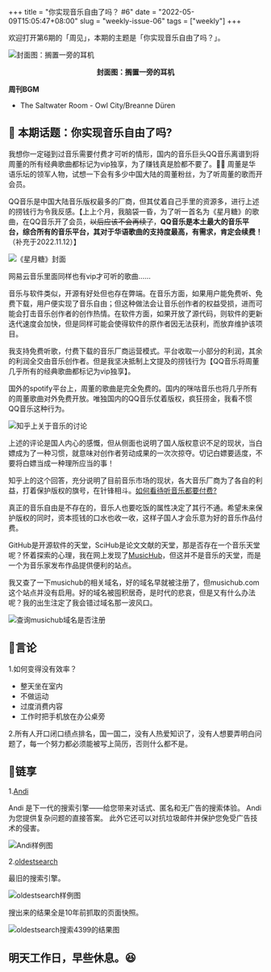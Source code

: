 +++
title = "你实现音乐自由了吗？ #6"
date = "2022-05-09T15:05:47+08:00"
slug = "weekly-issue-06"
tags = ["weekly"]
+++


欢迎打开第6期的「周见」，本期的主题是「你实现音乐自由了吗？」。

![封面图：搁置一旁的耳机](https://imgs.zhubai.love/03b479f874fa4e718345a749b703b845.jpg)

<center><b>封面图：搁置一旁的耳机</b></center>

**周刊BGM**

+ The Saltwater Room - Owl City/Breanne Düren

## **📝 本期话题：你实现音乐自由了吗?**

我想你一定碰到过音乐需要付费才可听的情形，国内的音乐巨头QQ音乐离谱到将周董的所有经典歌曲都标记为vip独享，为了赚钱真是脸都不要了。😮‍💨 周董是华语乐坛的领军人物，试想一下会有多少中国大陆的周董粉丝，为了听周董的歌而开会员。

QQ音乐是中国大陆音乐版权最多的厂商，但其仗着自己手里的资源多，进行上述的捞钱行为令我反感。【上上个月，我脑袋一昏，为了听一首名为《星月糖》的歌曲，在QQ音乐开了会员，~~以后应该不会再续了~~，**QQ音乐是本土最大的音乐平台，综合所有的音乐平台，其对于华语歌曲的支持度最高，有需求，肯定会续费！**（补充于2022.11.12）】

![《星月糖》封面](https://imgs.zhubai.love/dbc6d4f68385459c95e285086c1fc3d8.png)

网易云音乐里面同样也有vip才可听的歌曲......

音乐与软件类似，开源有好处但也存在弊端。在音乐方面，如果用户能免费听、免费下载，用户便实现了音乐自由；但这种做法会让音乐创作者的权益受损，进而可能会打击音乐创作者的创作热情。在软件方面，如果开放了源代码，则软件的更新迭代速度会加快，但是同样可能会使得软件的原作者因无法获利，而放弃维护该项目。

我支持免费听歌，付费下载的音乐厂商运营模式。平台收取一小部分的利润，其余的利润全交由音乐创作者。但是我坚决抵制上文提及的捞钱行为【QQ音乐将周董几乎所有的经典歌曲都标记为vip独享】。

国外的spotify平台上，周董的歌曲是完全免费的。国内的咪咕音乐也将几乎所有的周董歌曲对外免费开放。唯独国内的QQ音乐仗着版权，疯狂捞金，我看不惯QQ音乐这种行为。

![知乎上关于音乐的讨论](https://imgs.zhubai.love/4489f7ced749438c9c86db25e411cdf3.png)

上述的评论是国人内心的感慨，但从侧面也说明了国人版权意识不足的现状，当白嫖成为了一种习惯，就意味对创作者劳动成果的一次次掠夺。切记白嫖要适度，不要将白嫖当成一种理所应当的事！

知乎上的这个回答，充分说明了目前音乐市场的现状，各大音乐厂商为了各自的利益，打着保护版权的旗号，在针锋相斗。[如何看待听音乐都要付费?](https://www.zhihu.com/question/320564099/answer/1634954859)

真正的音乐自由是不存在的，音乐人也要吃饭的属性决定了其行不通。希望未来保护版权的同时，资本揽钱的口水也收一收，这样子国人才会乐意为好的音乐作品付费。

GitHub是开源软件的天堂，SciHub是论文文献的天堂，那是否存在一个音乐天堂呢？怀着探索的心理，我在网上发现了[MusicHub](https://www.music-hub.com/)，但这并不是音乐的天堂，而是一个为音乐家发布作品提供便利的站点。

我又查了一下musichub的相关域名，好的域名早就被注册了，但musichub.com这个站点并没有启用。好的域名被囤积居奇，是时代的悲哀，但是又有什么办法呢？我的出生注定了我会错过域名那一波风口。

![查询musichub域名是否注册](https://imgs.zhubai.love/3b70693116564714bc480cb1d02df67d.png)

## **📜言论**

1.如何变得没有效率？

- 整天坐在室内
- 不做运动
- 过度消费内容
- 工作时把手机放在办公桌旁

2.所有人开口闭口绩点排名，国一国二，没有人热爱知识了，没有人想要弄明白问题了，每一个努力都必须能被写上简历，否则什么都不是。

## **🎇链享**

1.[Andi](https://andisearch.com/)

Andi 是下一代的搜索引擎——给您带来对话式、匿名和无广告的搜索体验。 Andi 为您提供复杂问题的直接答案。 此外它还可以对抗垃圾邮件并保护您免受广告技术的侵害。

![Andi样例图](https://imgs.zhubai.love/7a6f0e82883e417c8e587217743e6f00.png)

2.[oldestsearch](https://www.oldestsearch.com/)

最旧的搜索引擎。

![oldestsearch样例图](https://imgs.zhubai.love/4b421755bac24ab8aa4833920a8b1723.png)

搜出来的结果全是10年前抓取的页面快照。

![oldestsearch搜索4399的结果图](https://imgs.zhubai.love/22dc6ab4268b49eab0314f59a1933240.png)

## **明天工作日，早些休息。😆**